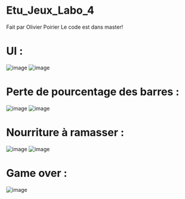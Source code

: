 # Etu_Jeux_Labo_4

Fait par Olivier Poirier
Le code est dans master!
# UI :
![image](https://github.com/user-attachments/assets/f38dacf7-0781-4e7d-bf52-bd28c01583c2)
![image](https://github.com/user-attachments/assets/812f2e97-9b55-43ce-8b6c-bcdc1e70a6f8)

# Perte de pourcentage des barres :
![image](https://github.com/user-attachments/assets/6e9b671c-c1e6-44e9-b0b6-31ee90efb396)
![image](https://github.com/user-attachments/assets/bd922178-ddc9-408c-91d1-69ce008f808a)


# Nourriture à ramasser :
![image](https://github.com/user-attachments/assets/44447782-0eb7-41af-98a5-c07bac44a229)
![image](https://github.com/user-attachments/assets/e9f0e214-bad8-4471-9cf2-17d032e4ef86)


# Game over : 
![image](https://github.com/user-attachments/assets/5abd8761-eec6-4565-9f6d-741bc035357f)
